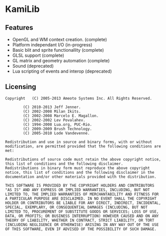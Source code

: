 KamiLib
=======

Features
--------

 * OpenGL and WM context creation. (complete)
 * Platform independant I/O (in-progress)
 * Basic blit and sprite functionallity (complete)
 * GLSL support (complete)
 * GL matrix and geometry automation (complete)
 * Sound (deprecated)
 * Lua scripting of events and interop (deprecated)

Licensing
---------

    Copyright	(C) 2005-2013 Ameoto Systems Inc. All Rights Reserved.
    
    		(C) 2010-2013 Jeff Jenner.
    		(C) 2002-2008 Milan Ikits.
    		(C) 2002-2008 Marcelo E. Magallon.
    		(C) 2002-2002 Lev Povalahev.
    		(C) 1994-2008 Lua.org, PUC-Rio.
    		(C) 2009-2009 Brush Technology.
    		(C) 2005-2010 Lode Vandevenne.
    
    Redistribution and use in source and binary forms, with or without modification, are permitted provided that the following conditions are met:
    
    Redistributions of source code must retain the above copyright notice, this list of conditions and the following disclaimer.
    Redistributions in binary form must reproduce the above copyright notice, this list of conditions and the following disclaimer in the documentation and/or other materials provided with the distribution.
    
    THIS SOFTWARE IS PROVIDED BY THE COPYRIGHT HOLDERS AND CONTRIBUTORS "AS IS" AND ANY EXPRESS OR IMPLIED WARRANTIES, INCLUDING, BUT NOT LIMITED TO, THE IMPLIED WARRANTIES OF MERCHANTABILITY AND FITNESS FOR A PARTICULAR PURPOSE ARE DISCLAIMED. IN NO EVENT SHALL THE COPYRIGHT HOLDER OR CONTRIBUTORS BE LIABLE FOR ANY DIRECT, INDIRECT, INCIDENTAL, SPECIAL, EXEMPLARY, OR CONSEQUENTIAL DAMAGES (INCLUDING, BUT NOT LIMITED TO, PROCUREMENT OF SUBSTITUTE GOODS OR SERVICES; LOSS OF USE, DATA, OR PROFITS; OR BUSINESS INTERRUPTION) HOWEVER CAUSED AND ON ANY THEORY OF LIABILITY, WHETHER IN CONTRACT, STRICT LIABILITY, OR TORT (INCLUDING NEGLIGENCE OR OTHERWISE) ARISING IN ANY WAY OUT OF THE USE OF THIS SOFTWARE, EVEN IF ADVISED OF THE POSSIBILITY OF SUCH DAMAGE.